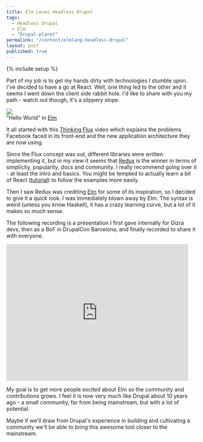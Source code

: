 ```yaml
---
title: Elm Loves Headless Drupal
tags:
  - Headless Drupal
  - Elm
  - "Drupal-planet"
permalink: "/content/elmlang-headless-drupal"
layout: post
published: true
---
```



{% include setup %}

Part of my job is to get my hands dirty with technologies I stumble upon. I've decided to have a go at React. Well, one thing led to the other and it seems I went down the client side rabbit hole. I'd like to share with you my path - watch out though, it's a slippery slope.

<div class="thumbnail">
  <img src="{{BASE_PATH}}/assets/images/posts/elmlang/image1.jpg">
  <div class="caption">"Hello World" in <a href="http://elm-lang.org/">Elm</a></div>
</div>

It all started with this [Thinking Flux](https://www.youtube.com/watch?list=PLb0IAmt7-GS188xDYE-u1ShQmFFGbrk0v&t=621&v=nYkdrAPrdcw) video which explains the problems Facebook faced in its front-end and the new application architecture they are now using.

Since the Flux concept was out, different libraries were written implementing it, but in my view it seems that [Redux](http://rackt.github.io/redux/) is the winner in terms of simplicity, popularity, docs and community. I really recommend going over it - at least the intro and basics. You might be tempted to actually learn a bit of React ([tutorial](http://facebook.github.io/react/docs/tutorial.html)) to follow the examples more easily.

Then I saw Redux was crediting [Elm](http://elm-lang.org/) for some of its inspiration, so I decided to give it a quick look. I was immediately blown away by Elm. The syntax is weird (unless you know Haskell), it has a crazy learning curve, but a lot of it makes so much sense.

The following recording is a presentation I first gave internally for Gizra devs, then as a BoF in DrupalCon Barcelona, and finally recorded to share it with everyone.  

<iframe width="480" height="360" src="https://www.youtube.com/embed/K_gTakI4Vfw?rel=0" frameborder="0" allowfullscreen></iframe>

My goal is to get more people excited about Elm so the community and contributions grows. I feel it is now very much like Drupal about 10 years ago - a small community, far from being mainstream, but with a lot of potential.

Maybe if we'll draw from Drupal's experience in building and cultivating a community we'll be able to bring this awesome tool closer to the mainstream.
